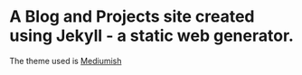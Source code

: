 # A Blog and Projects site created using Jekyll - a static web generator.
The theme used is [Mediumish](https://wowthemesnet.github.io/mediumish-theme-jekyll/)
